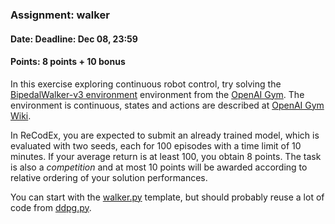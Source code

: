 ### Assignment: walker
#### Date: Deadline: Dec 08, 23:59
#### Points: 8 points + 10 bonus

In this exercise exploring continuous robot control,
try solving the [BipedalWalker-v3 environment](https://gym.openai.com/envs/BipedalWalker-v2)
environment from the [OpenAI Gym](https://gym.openai.com/).
The environment is continuous, states and actions are described at
[OpenAI Gym Wiki](https://github.com/openai/gym/wiki/BipedalWalker-v2).

In ReCodEx, you are expected to submit an already trained model,
which is evaluated with two seeds, each for 100 episodes with a time
limit of 10 minutes. If your average return is at least 100, you obtain
8 points. The task is also a _competition_ and at most 10 points will be awarded
according to relative ordering of your solution performances.

You can start with the [walker.py](https://github.com/ufal/npfl122/tree/master/labs/08/walker.py)
template, but should probably reuse a lot of code from
[ddpg.py](https://github.com/ufal/npfl122/tree/master/labs/07/ddpg.py).
